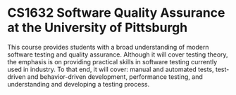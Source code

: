 # CS1632 Software Quality Assurance at the University of Pittsburgh
This course provides students with a broad understanding of modern software testing and quality assurance. Although it will cover testing theory, the emphasis is on providing practical skills in software testing currently used in industry. To that end, it will cover: manual and automated tests, test-driven and behavior-driven development, performance testing, and understanding and developing a testing process.

